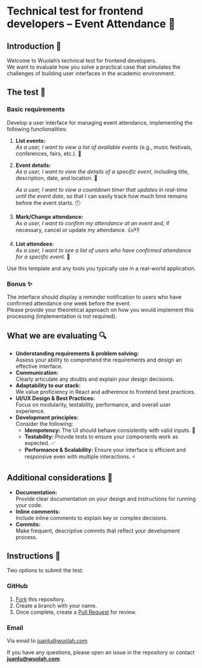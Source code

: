 # Technical test for frontend developers – Event Attendance 🎫

## Introduction 👋

Welcome to Wuolah’s technical test for frontend developers.  
We want to evaluate how you solve a practical case that simulates the challenges of building user interfaces in the academic environment.

## The test 📝

### Basic requirements

Develop a user interface for managing event attendance, implementing the following functionalities:

1. **List events:**  
   _As a user, I want to view a list of available events_ (e.g., music festivals, conferences, fairs, etc.). 🎉

2. **Event details:**  
   _As a user, I want to view the details of a specific event_, including title, description, date, and location. 📅

   _As a user, I want to view a countdown timer that updates in real-time until the event date_, so that I can easily track how much time remains before the event starts. 🕙

4. **Mark/Change attendance:**  
   _As a user, I want to confirm my attendance at an event_ and, if necessary, cancel or update my attendance. 👍/👎

5. **List attendees:**  
   _As a user, I want to see a list of users who have confirmed attendance for a specific event._ 👥

Use this template and any tools you typically use in a real-world application.

### Bonus ✨

The interface should display a reminder notification to users who have confirmed attendance one week before the event.  
Please provide your theoretical approach on how you would implement this processing (implementation is not required).

## What we are evaluating 🔍

- **Understanding requirements & problem solving:**  
  Assess your ability to comprehend the requirements and design an effective interface.
- **Communication:**  
  Clearly articulate any doubts and explain your design decisions.
- **Adaptability to our stack:**  
  We value proficiency in React and adherence to frontend best practices.
- **UI/UX Design & Best Practices:**  
  Focus on modularity, testability, performance, and overall user experience.
- **Development principles:**  
  Consider the following:
  - **Idempotency:** The UI should behave consistently with valid inputs. 🔄
  - **Testability:** Provide tests to ensure your components work as expected. ✅
  - **Performance & Scalability:** Ensure your interface is efficient and responsive even with multiple interactions. ⚡

## Additional considerations 📌

- **Documentation:**  
  Provide clear documentation on your design and instructions for running your code.
- **Inline comments:**  
  Include inline comments to explain key or complex decisions.
- **Commits:**  
  Make frequent, descriptive commits that reflect your development process.

## Instructions 🔧

Two options to submit the test:

### GitHub

1. [Fork](https://github.com/wuolah/test-frontend-developer/fork) this repository.
2. Create a branch with your name.
3. Once complete, create a [Pull Request](https://docs.github.com/en/pull-requests/collaborating-with-pull-requests/proposing-changes-to-your-work-with-pull-requests/about-pull-requests) for review.

### Email

Via email to juanlu@wuolah.com

If you have any questions, please open an issue in the repository or contact **juanlu@wuolah.com**.
